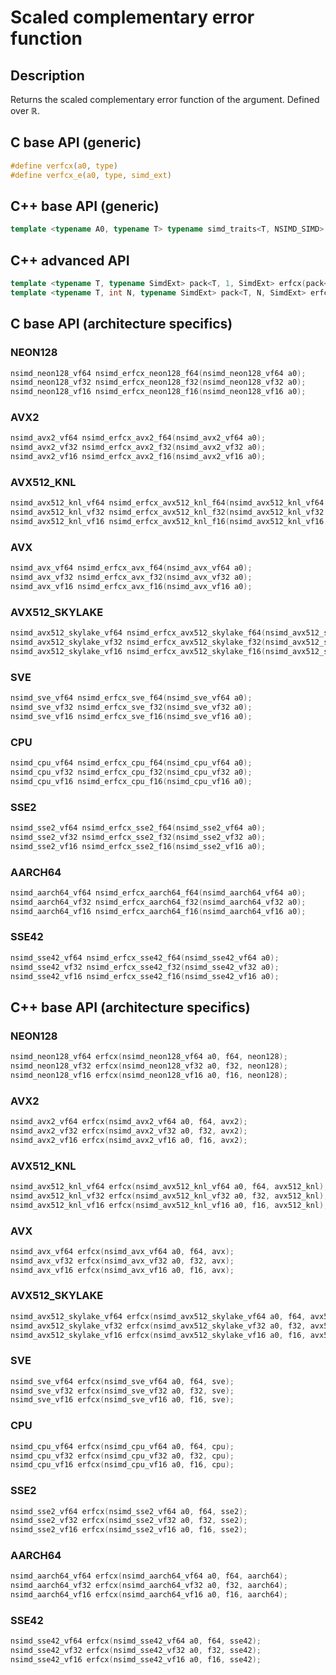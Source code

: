 <!--

Copyright (c) 2019 Agenium Scale

Permission is hereby granted, free of charge, to any person obtaining a copy
of this software and associated documentation files (the "Software"), to deal
in the Software without restriction, including without limitation the rights
to use, copy, modify, merge, publish, distribute, sublicense, and/or sell
copies of the Software, and to permit persons to whom the Software is
furnished to do so, subject to the following conditions:

The above copyright notice and this permission notice shall be included in all
copies or substantial portions of the Software.

THE SOFTWARE IS PROVIDED "AS IS", WITHOUT WARRANTY OF ANY KIND, EXPRESS OR
IMPLIED, INCLUDING BUT NOT LIMITED TO THE WARRANTIES OF MERCHANTABILITY,
FITNESS FOR A PARTICULAR PURPOSE AND NONINFRINGEMENT. IN NO EVENT SHALL THE
AUTHORS OR COPYRIGHT HOLDERS BE LIABLE FOR ANY CLAIM, DAMAGES OR OTHER
LIABILITY, WHETHER IN AN ACTION OF CONTRACT, TORT OR OTHERWISE, ARISING FROM,
OUT OF OR IN CONNECTION WITH THE SOFTWARE OR THE USE OR OTHER DEALINGS IN THE
SOFTWARE.

-->

# Scaled complementary error function

## Description

Returns the scaled complementary error function of the argument. Defined over $ℝ$.

## C base API (generic)

```c
#define verfcx(a0, type)
#define verfcx_e(a0, type, simd_ext)
```

## C++ base API (generic)

```c++
template <typename A0, typename T> typename simd_traits<T, NSIMD_SIMD>::simd_vector erfcx(A0 a0, T);
```

## C++ advanced API

```c++
template <typename T, typename SimdExt> pack<T, 1, SimdExt> erfcx(pack<T, 1, SimdExt> const& a0);
template <typename T, int N, typename SimdExt> pack<T, N, SimdExt> erfcx(pack<T, N, SimdExt> const& a0);
```

## C base API (architecture specifics)

### NEON128

```c
nsimd_neon128_vf64 nsimd_erfcx_neon128_f64(nsimd_neon128_vf64 a0);
nsimd_neon128_vf32 nsimd_erfcx_neon128_f32(nsimd_neon128_vf32 a0);
nsimd_neon128_vf16 nsimd_erfcx_neon128_f16(nsimd_neon128_vf16 a0);
```

### AVX2

```c
nsimd_avx2_vf64 nsimd_erfcx_avx2_f64(nsimd_avx2_vf64 a0);
nsimd_avx2_vf32 nsimd_erfcx_avx2_f32(nsimd_avx2_vf32 a0);
nsimd_avx2_vf16 nsimd_erfcx_avx2_f16(nsimd_avx2_vf16 a0);
```

### AVX512_KNL

```c
nsimd_avx512_knl_vf64 nsimd_erfcx_avx512_knl_f64(nsimd_avx512_knl_vf64 a0);
nsimd_avx512_knl_vf32 nsimd_erfcx_avx512_knl_f32(nsimd_avx512_knl_vf32 a0);
nsimd_avx512_knl_vf16 nsimd_erfcx_avx512_knl_f16(nsimd_avx512_knl_vf16 a0);
```

### AVX

```c
nsimd_avx_vf64 nsimd_erfcx_avx_f64(nsimd_avx_vf64 a0);
nsimd_avx_vf32 nsimd_erfcx_avx_f32(nsimd_avx_vf32 a0);
nsimd_avx_vf16 nsimd_erfcx_avx_f16(nsimd_avx_vf16 a0);
```

### AVX512_SKYLAKE

```c
nsimd_avx512_skylake_vf64 nsimd_erfcx_avx512_skylake_f64(nsimd_avx512_skylake_vf64 a0);
nsimd_avx512_skylake_vf32 nsimd_erfcx_avx512_skylake_f32(nsimd_avx512_skylake_vf32 a0);
nsimd_avx512_skylake_vf16 nsimd_erfcx_avx512_skylake_f16(nsimd_avx512_skylake_vf16 a0);
```

### SVE

```c
nsimd_sve_vf64 nsimd_erfcx_sve_f64(nsimd_sve_vf64 a0);
nsimd_sve_vf32 nsimd_erfcx_sve_f32(nsimd_sve_vf32 a0);
nsimd_sve_vf16 nsimd_erfcx_sve_f16(nsimd_sve_vf16 a0);
```

### CPU

```c
nsimd_cpu_vf64 nsimd_erfcx_cpu_f64(nsimd_cpu_vf64 a0);
nsimd_cpu_vf32 nsimd_erfcx_cpu_f32(nsimd_cpu_vf32 a0);
nsimd_cpu_vf16 nsimd_erfcx_cpu_f16(nsimd_cpu_vf16 a0);
```

### SSE2

```c
nsimd_sse2_vf64 nsimd_erfcx_sse2_f64(nsimd_sse2_vf64 a0);
nsimd_sse2_vf32 nsimd_erfcx_sse2_f32(nsimd_sse2_vf32 a0);
nsimd_sse2_vf16 nsimd_erfcx_sse2_f16(nsimd_sse2_vf16 a0);
```

### AARCH64

```c
nsimd_aarch64_vf64 nsimd_erfcx_aarch64_f64(nsimd_aarch64_vf64 a0);
nsimd_aarch64_vf32 nsimd_erfcx_aarch64_f32(nsimd_aarch64_vf32 a0);
nsimd_aarch64_vf16 nsimd_erfcx_aarch64_f16(nsimd_aarch64_vf16 a0);
```

### SSE42

```c
nsimd_sse42_vf64 nsimd_erfcx_sse42_f64(nsimd_sse42_vf64 a0);
nsimd_sse42_vf32 nsimd_erfcx_sse42_f32(nsimd_sse42_vf32 a0);
nsimd_sse42_vf16 nsimd_erfcx_sse42_f16(nsimd_sse42_vf16 a0);
```

## C++ base API (architecture specifics)

### NEON128

```c
nsimd_neon128_vf64 erfcx(nsimd_neon128_vf64 a0, f64, neon128);
nsimd_neon128_vf32 erfcx(nsimd_neon128_vf32 a0, f32, neon128);
nsimd_neon128_vf16 erfcx(nsimd_neon128_vf16 a0, f16, neon128);
```

### AVX2

```c
nsimd_avx2_vf64 erfcx(nsimd_avx2_vf64 a0, f64, avx2);
nsimd_avx2_vf32 erfcx(nsimd_avx2_vf32 a0, f32, avx2);
nsimd_avx2_vf16 erfcx(nsimd_avx2_vf16 a0, f16, avx2);
```

### AVX512_KNL

```c
nsimd_avx512_knl_vf64 erfcx(nsimd_avx512_knl_vf64 a0, f64, avx512_knl);
nsimd_avx512_knl_vf32 erfcx(nsimd_avx512_knl_vf32 a0, f32, avx512_knl);
nsimd_avx512_knl_vf16 erfcx(nsimd_avx512_knl_vf16 a0, f16, avx512_knl);
```

### AVX

```c
nsimd_avx_vf64 erfcx(nsimd_avx_vf64 a0, f64, avx);
nsimd_avx_vf32 erfcx(nsimd_avx_vf32 a0, f32, avx);
nsimd_avx_vf16 erfcx(nsimd_avx_vf16 a0, f16, avx);
```

### AVX512_SKYLAKE

```c
nsimd_avx512_skylake_vf64 erfcx(nsimd_avx512_skylake_vf64 a0, f64, avx512_skylake);
nsimd_avx512_skylake_vf32 erfcx(nsimd_avx512_skylake_vf32 a0, f32, avx512_skylake);
nsimd_avx512_skylake_vf16 erfcx(nsimd_avx512_skylake_vf16 a0, f16, avx512_skylake);
```

### SVE

```c
nsimd_sve_vf64 erfcx(nsimd_sve_vf64 a0, f64, sve);
nsimd_sve_vf32 erfcx(nsimd_sve_vf32 a0, f32, sve);
nsimd_sve_vf16 erfcx(nsimd_sve_vf16 a0, f16, sve);
```

### CPU

```c
nsimd_cpu_vf64 erfcx(nsimd_cpu_vf64 a0, f64, cpu);
nsimd_cpu_vf32 erfcx(nsimd_cpu_vf32 a0, f32, cpu);
nsimd_cpu_vf16 erfcx(nsimd_cpu_vf16 a0, f16, cpu);
```

### SSE2

```c
nsimd_sse2_vf64 erfcx(nsimd_sse2_vf64 a0, f64, sse2);
nsimd_sse2_vf32 erfcx(nsimd_sse2_vf32 a0, f32, sse2);
nsimd_sse2_vf16 erfcx(nsimd_sse2_vf16 a0, f16, sse2);
```

### AARCH64

```c
nsimd_aarch64_vf64 erfcx(nsimd_aarch64_vf64 a0, f64, aarch64);
nsimd_aarch64_vf32 erfcx(nsimd_aarch64_vf32 a0, f32, aarch64);
nsimd_aarch64_vf16 erfcx(nsimd_aarch64_vf16 a0, f16, aarch64);
```

### SSE42

```c
nsimd_sse42_vf64 erfcx(nsimd_sse42_vf64 a0, f64, sse42);
nsimd_sse42_vf32 erfcx(nsimd_sse42_vf32 a0, f32, sse42);
nsimd_sse42_vf16 erfcx(nsimd_sse42_vf16 a0, f16, sse42);
```